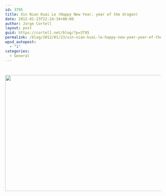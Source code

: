```yaml
---
id: 3795
title: Xin Nian Kuai Le (Happy New Year, year of the dragon)
date: 2012-01-23T22:24:34+00:00
author: Jorge Cortell
layout: post
guid: https://cortell.net/blog/?p=3795
permalink: /blog/2012/01/23/xin-nian-kuai-le-happy-new-year-year-of-the-dragon/
wpsd_autopost:
  - "1"
categories:
  - General
---
```

<h1 style="text-align: center">
  <img class="aligncenter" title="Happy new year in Chinese" src="https://mytechquest.com/blog/wp-content/uploads/2011/12/the_year_of_the_dragon_by_ckaj.jpg" alt="" width="600" height="375" />
</h1>